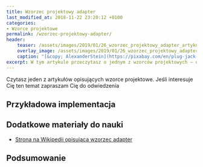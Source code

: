 ```yaml
---
title: Wzorzec projektowy adapter
last_modified_at: 2018-11-22 23:20:12 +0100
categories:
- Wzorce projektowe
permalink: /wzorzec-projektowy-adapter/
header:
    teaser: /assets/images/2019/01/26_wzorzec_projektowy_adapter_artykul.jpg
    overlay_image: /assets/images/2019/01/26_wzorzec_projektowy_adapter_artykul.jpg
    caption: "[&copy; AlexanderStein](https://pixabay.com/en/plug-jack-stereo-jack-plug-adapter-185031/)"
excerpt: W tym artykule przeczytasz o jednym z wzorców projektowych – o adapterze. Na przykładzie pokażę Ci sposób jego użycia i implementacji. W artykule znajdziesz też przykłady użycia tego wzorca projektowego w istniejących 
---
```


Czytasz jeden z artykułów opisujących wzorce projektowe. Jeśli interesuje Cię ten temat zapraszam Cię do odwiedzenia 

##

## Przykładowa implementacja

## Dodatkowe materiały do nauki

- [Strona na Wikipedii opisująca wzorzec adapter](https://en.wikipedia.org/wiki/Adapter_pattern)


## Podsumowanie


